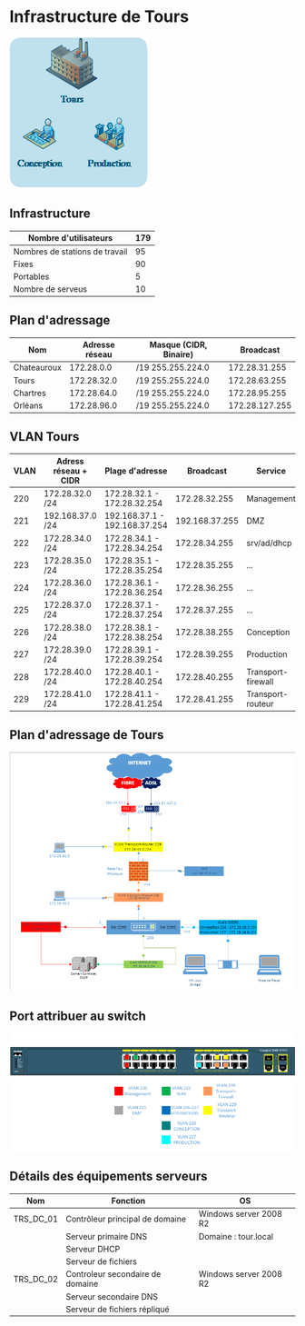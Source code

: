 # **Infrastructure de Tours**

![Plan d'adressage](img/tours.png)

## Infrastructure

| Nombre d'utilisateurs | 179 |
|-|-|
| Nombres de stations de travail | 95 |
| Fixes | 90 |
| Portables | 5 |
| Nombre de serveus | 10 |

## Plan d'adressage

| Nom | Adresse réseau | Masque (CIDR, Binaire) | Broadcast |
|-|-|-|-|
| Chateauroux | 172.28.0.0 | /19 255.255.224.0 | 172.28.31.255 |
| Tours | 172.28.32.0 | /19 255.255.224.0 | 172.28.63.255 |
| Chartres | 172.28.64.0 | /19 255.255.224.0 | 172.28.95.255 |
| Orléans | 172.28.96.0 | /19 255.255.224.0 | 172.28.127.255 |

##  VLAN Tours

| VLAN | Adress réseau + CIDR | Plage d'adresse | Broadcast | Service | 
|-|-|-|-|-|
| 220 | 172.28.32.0 /24 | 172.28.32.1 - 172.28.32.254 | 172.28.32.255 | Management |
| 221 | 192.168.37.0 /24 | 192.168.37.1 - 192.168.37.254 | 192.168.37.255 | DMZ |
| 222 | 172.28.34.0 /24 | 172.28.34.1 - 172.28.34.254 | 172.28.34.255 | srv/ad/dhcp |
| 223 | 172.28.35.0 /24 | 172.28.35.1 - 172.28.35.254 | 172.28.35.255 | ... |
| 224 | 172.28.36.0 /24 | 172.28.36.1 - 172.28.36.254 | 172.28.36.255 | ... |
| 225 | 172.28.37.0 /24 | 172.28.37.1 - 172.28.37.254 | 172.28.37.255 | ... |
| 226 | 172.28.38.0 /24 | 172.28.38.1 - 172.28.38.254 | 172.28.38.255 | Conception | 
| 227 | 172.28.39.0 /24 | 172.28.39.1 - 172.28.39.254 | 172.28.39.255 | Production |
| 228 | 172.28.40.0 /24 | 172.28.40.1 - 172.28.40.254 | 172.28.40.255 | Transport-firewall |
| 229 | 172.28.41.0 /24 | 172.28.41.1 - 172.28.41.254 | 172.28.41.255 | Transport-routeur |


## Plan d'adressage de Tours

![Plan d'adressage](img/schema-reseau.PNG)

## Port attribuer au switch

![Ports switch](img/cablage-switch_Projet.png)

## Détails des équipements serveurs

| Nom | Fonction | OS |
|-|-|-|
| TRS_DC_01 | Contrôleur principal de domaine | Windows server 2008 R2 |
| | Serveur primaire DNS | Domaine : tour.local |
| | Serveur DHCP | |
| | Serveur de fichiers | |
| TRS_DC_02 | Controleur secondaire de domaine | Windows server 2008 R2 |
| | Serveur secondaire DNS | |
| | Serveur de fichiers répliqué | |
